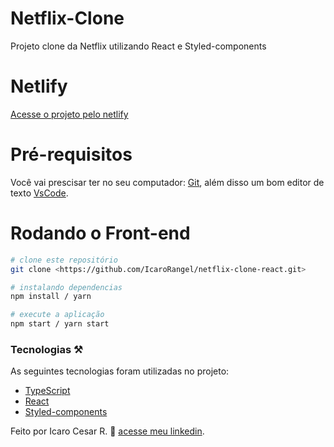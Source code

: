 # Netflix-Clone
Projeto clone da Netflix utilizando React e Styled-components

# Netlify
[Acesse o projeto pelo netlify](https://620d3863e176f50007efc4df--netflix-clone-icaro.netlify.app/)

# Pré-requisitos
Você vai prescisar ter no seu computador:
[Git](https://git-scm.com/),
além disso um bom editor de texto [VsCode](https://code.visualstudio.com/download).

# Rodando o Front-end

```bash
# clone este repositório
git clone <https://github.com/IcaroRangel/netflix-clone-react.git>

# instalando dependencias
npm install / yarn

# execute a aplicação
npm start / yarn start
```



### Tecnologias ⚒️

As seguintes tecnologias foram utilizadas no projeto: 

- [TypeScript](https://www.typescriptlang.org/)
- [React](https://pt-br.reactjs.org/)
- [Styled-components](https://styled-components.com/)

Feito por Icaro Cesar R. 🤠  [acesse meu linkedin](https://www.linkedin.com/in/icaro-rangel-6a68b222b/).
